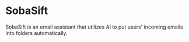 # SobaSift

SobaSift is an email assistant that utilizes AI to put users' incoming emails into folders automatically. 
